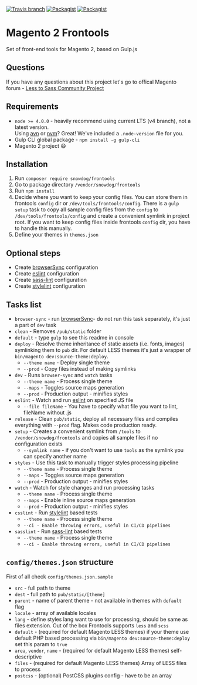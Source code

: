 [![Travis branch](https://img.shields.io/travis/SnowdogApps/magento2-frontools/master.svg?maxAge=2592000)](https://travis-ci.org/SnowdogApps/magento2-frontools) [![Packagist](https://img.shields.io/packagist/v/snowdog/frontools.svg?maxAge=2592000)](https://packagist.org/packages/snowdog/frontools) [![Packagist](https://img.shields.io/packagist/dt/snowdog/frontools.svg?maxAge=2592000)](https://packagist.org/packages/snowdog/frontools)

# Magento 2 Frontools
Set of front-end tools for Magento 2, based on Gulp.js

## Questions
If you have any questions about this project let's go to offical Magento forum - [Less to Sass Community Project](https://community.magento.com/t5/Less-to-Sass-Community-Project/bd-p/less-to-sass)

## Requirements
* `node >= 4.0.0` - heavily recommend using current LTS (v4 branch), not a latest version.  
Using [avn](https://github.com/wbyoung/avn) or [nvm](https://github.com/creationix/nvm)? Great! We've included a `.node-version` file for you.
* Gulp CLI global package - `npm install -g gulp-cli`
* Magento 2 project :smile:

## Installation
1. Run `composer require snowdog/frontools`
2. Go to package directory `/vendor/snowdog/frontools`
3. Run `npm install`
4. Decide where you want to keep your config files.
You can store them in frontools `config` dir or `/dev/tools/frontools/config`.
There is a `gulp setup` task to copy all sample config files from the `config` to `/dev/tools/frontools/config` and create a convenient symlink in project root.
If you want to keep config files inside frontools `config` dir, you have to handle this manually.
5. Define your themes in `themes.json`

## Optional steps
* Create [browserSync](https://www.browsersync.io/) configuration
* Create [eslint](https://github.com/adametry/gulp-eslint) configuration
* Create [sass-lint](https://github.com/sasstools/sass-lint) configuration
* Create [stylelint](https://github.com/stylelint/stylelint) configuration

## Tasks list
* `browser-sync` - run [browserSync](https://www.browsersync.io/)- do not run this task separately, it's just a part of `dev` task
* `clean` - Removes `/pub/static` folder
* `default` - type `gulp` to see this readme in console
* `deploy` - Resolve theme inheritance of static assets (i.e. fonts, images) symlinking them to `pub` dir. For default LESS themes it's just a wrapper of `bin/magento dev:source-theme:deploy`.
  * `--theme name` - Deploy single theme
  * `--prod` - Copy files instead of making symlinks
* `dev` - Runs `browser-sync` and `watch` tasks
  * `--theme name` - Process single theme
  * `--maps` - Toggles source maps generation
  * `--prod` - Production output - minifies styles
* `eslint` - Watch and run [eslint](https://github.com/adametry/gulp-eslint) on specified JS file
  * `--file fileName` - You have to specify what file you want to lint, fileName without .js
* `release` - Clean `pub/static`, deploy all necessary files and compiles everything with `--prod` flag. Makes code production ready.
* `setup` - Creates a convenient symlink from `/tools` to `/vendor/snowdog/frontools` and copies all sample files if no configuration exists
  * `--symlink name` - if you don't want to use `tools` as the symlink you can specify another name
* `styles` - Use this task to manually trigger styles processing pipeline
  * `--theme name` - Process single theme
  * `--maps` - Toggles source maps generation
  * `--prod` - Production output - minifies styles
* `watch` - Watch for style changes and run processing tasks
  * `--theme name` - Process single theme
  * `--maps` - Enable inline source maps generation
  * `--prod` - Production output - minifies styles
* `csslint` - Run [stylelint](https://github.com/stylelint/stylelint) based tests
  * `--theme name` - Process single theme
  * `--ci - Enable throwing errors, useful in CI/CD pipelines`
* `sasslint` - Run [sass-lint](https://github.com/sasstools/sass-lint) based tests
  * `--theme name` - Process single theme
  * `--ci - Enable throwing errors, useful in CI/CD pipelines`

## `config/themes.json` structure
First of all check `config/themes.json.sample`
- `src` - full path to theme
- `dest` - full path to `pub/static/[theme]`
- `parent` - name of parent theme - not available in themes with `default` flag
- `locale` - array of available locales
- `lang` - define styles lang want to use for processing, should be same as files extension. Out of the box Frontools supports `less` and `scss`
- `default` - (required for default Magento LESS themes) if your theme use default PHP based processing via `bin/magento dev:source-theme:deploy` set this param to `true`
- `area`, `vendor`, `name` - (required for default Magento LESS themes) self-descriptive
- `files` - (required for default Magento LESS themes) Array of LESS files to process
- `postcss` - (optional) PostCSS plugins config - have to be an array
